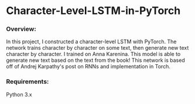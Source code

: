 # Character-Level-LSTM-in-PyTorch

### Overview:
In this project, I constructed a character-level LSTM with PyTorch. The network trains character by character on some text, then generate new text character by character. I trained on Anna Karenina. This model is able to generate new text based on the text from the book!
This network is based off of Andrej Karpathy's post on RNNs and implementation in Torch.

### Requirements:
Python 3.x
